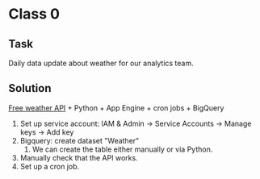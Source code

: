 # Class 0

## Task

Daily data update about weather for our analytics team.

## Solution

[Free weather API](http://www.7timer.info/doc.php?lang=en#api) + Python + App Engine + cron jobs + BigQuery

1. Set up service account: IAM & Admin -> Service Accounts -> Manage keys -> Add key
2. Bigquery: create dataset "Weather" 
   1. We can create the table either manually or via Python.
3. Manually check that the API works.
4. Set up a cron job.